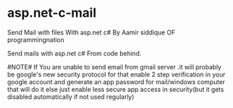 # asp.net-c-mail
Send Mail with files With asp.net c# 
By Aamir siddique OF programmingnation

Send mails with asp.net c# From code behind.

#NOTE#
If You are unable to send email from gmail server .it will probably be google's new security protocol
for that enable 2 step verification in your google account and generate an app password for mail/windows computer that will do it
 else just enable less secure app access in security(but it gets disabled automatically if not used regularly)
